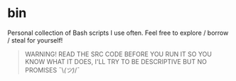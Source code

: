 # bin

Personal collection of Bash scripts I use often. Feel free to explore / borrow / steal for yourself! 

> WARNING! READ THE SRC CODE BEFORE YOU RUN IT SO YOU KNOW WHAT IT DOES, I'LL TRY TO BE DESCRIPTIVE BUT NO PROMISES ¯\\_(ツ)_/¯
